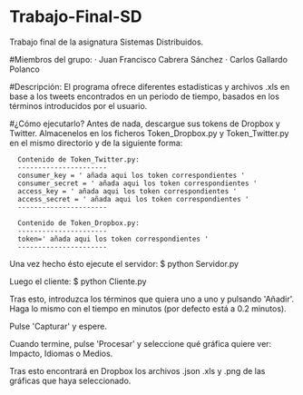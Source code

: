 # Trabajo-Final-SD
Trabajo final de la asignatura Sistemas Distribuidos.

#Miembros del grupo:
  · Juan Francisco Cabrera Sánchez
  · Carlos Gallardo Polanco

#Descripción:
  El programa ofrece diferentes estadísticas y archivos .xls en base a los
  tweets encontrados en un periodo de tiempo, basados en los términos
  introducidos por el usuario.

#¿Cómo ejecutarlo?
  Antes de nada, descargue sus tokens de Dropbox y Twitter.
  Almacenelos en los ficheros Token_Dropbox.py y Token_Twitter.py
  en el mismo directorio y de la siguiente forma:

      Contenido de Token_Twitter.py:
      ----------------------
      consumer_key = ' añada aqui los token correspondientes '
      consumer_secret = ' añada aqui los token correspondientes '
      access_key = ' añada aqui los token correspondientes '
      access_secret = ' añada aqui los token correspondientes '
      ----------------------

      Contenido de Token_Dropbox.py:
      ----------------------
      token=' añada aqui los token correspondientes '
      ----------------------

  Una vez hecho ésto ejecute el servidor:
    $ python Servidor.py

  Luego el cliente:
    $ python Cliente.py

  Tras esto, introduzca los términos que quiera uno a uno y pulsando 'Añadir'.
  Haga lo mismo con el tiempo en minutos (por defecto está a 0.2 minutos).

  Pulse 'Capturar' y espere.

  Cuando termine, pulse 'Procesar' y seleccione qué gráfica quiere ver:
  Impacto, Idiomas o Medios.

  Tras esto encontrará en Dropbox los archivos .json .xls y .png de las
  gráficas que haya seleccionado.
